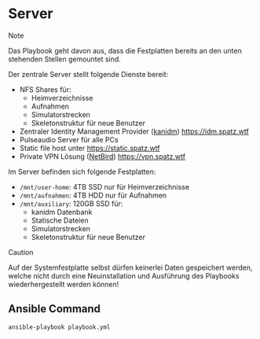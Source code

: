 # Server

> [!NOTE]
> Das Playbook geht davon aus, dass die Festplatten bereits an den unten stehenden Stellen gemountet sind.

Der zentrale Server stellt folgende Dienste bereit:

- NFS Shares für:
  - Heimverzeichnisse
  - Aufnahmen
  - Simulatorstrecken
  - Skeletonstruktur für neue Benutzer
- Zentraler Identity Management Provider ([kanidm](https://kanidm.com/)) https://idm.spatz.wtf
- Pulseaudio Server für alle PCs
- Static file host unter https://static.spatz.wtf
- Private VPN Lösung ([NetBird](https://netbird.io)) https://vpn.spatz.wtf


Im Server befinden sich folgende Festplatten:
- `/mnt/user-home`: 4TB SSD nur für Heimverzeichnisse
- `/mnt/aufnahmen`: 4TB HDD nur für Aufnahmen
- `/mnt/auxiliary`: 120GB SSD für:
  - kanidm Datenbank
  - Statische Dateien
  - Simulatorstrecken
  - Skeletonstruktur für neue Benutzer

> [!CAUTION]
> Auf der Systemfestplatte selbst dürfen keinerlei Daten gespeichert werden, welche nicht durch eine Neuinstallation und Ausführung des Playbooks wiederhergestellt werden können!


## Ansible Command
```bash
ansible-playbook playbook.yml 
```